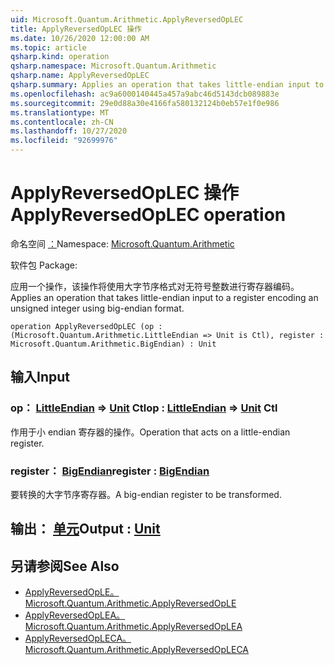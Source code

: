 ```yaml
---
uid: Microsoft.Quantum.Arithmetic.ApplyReversedOpLEC
title: ApplyReversedOpLEC 操作
ms.date: 10/26/2020 12:00:00 AM
ms.topic: article
qsharp.kind: operation
qsharp.namespace: Microsoft.Quantum.Arithmetic
qsharp.name: ApplyReversedOpLEC
qsharp.summary: Applies an operation that takes little-endian input to a register encoding an unsigned integer using big-endian format.
ms.openlocfilehash: ac9a6000140445a457a9abc46d5143dcb089883e
ms.sourcegitcommit: 29e0d88a30e4166fa580132124b0eb57e1f0e986
ms.translationtype: MT
ms.contentlocale: zh-CN
ms.lasthandoff: 10/27/2020
ms.locfileid: "92699976"
---
```

# <a name="applyreversedoplec-operation"></a><span data-ttu-id="641a5-102">ApplyReversedOpLEC 操作</span><span class="sxs-lookup"><span data-stu-id="641a5-102">ApplyReversedOpLEC operation</span></span>

<span data-ttu-id="641a5-103">命名空间 [：](xref:Microsoft.Quantum.Arithmetic)</span><span class="sxs-lookup"><span data-stu-id="641a5-103">Namespace: [Microsoft.Quantum.Arithmetic](xref:Microsoft.Quantum.Arithmetic)</span></span>

<span data-ttu-id="641a5-104">软件包 [](https://nuget.org/packages/)</span><span class="sxs-lookup"><span data-stu-id="641a5-104">Package: [](https://nuget.org/packages/)</span></span>


<span data-ttu-id="641a5-105">应用一个操作，该操作将使用大字节序格式对无符号整数进行寄存器编码。</span><span class="sxs-lookup"><span data-stu-id="641a5-105">Applies an operation that takes little-endian input to a register encoding an unsigned integer using big-endian format.</span></span>

```qsharp
operation ApplyReversedOpLEC (op : (Microsoft.Quantum.Arithmetic.LittleEndian => Unit is Ctl), register : Microsoft.Quantum.Arithmetic.BigEndian) : Unit
```


## <a name="input"></a><span data-ttu-id="641a5-106">输入</span><span class="sxs-lookup"><span data-stu-id="641a5-106">Input</span></span>

### <a name="op--littleendian--unit-ctl"></a><span data-ttu-id="641a5-107">op： [LittleEndian](xref:Microsoft.Quantum.Arithmetic.LittleEndian) => [Unit](xref:microsoft.quantum.lang-ref.unit) Ctl</span><span class="sxs-lookup"><span data-stu-id="641a5-107">op : [LittleEndian](xref:Microsoft.Quantum.Arithmetic.LittleEndian) => [Unit](xref:microsoft.quantum.lang-ref.unit) Ctl</span></span>

<span data-ttu-id="641a5-108">作用于小 endian 寄存器的操作。</span><span class="sxs-lookup"><span data-stu-id="641a5-108">Operation that acts on a little-endian register.</span></span>


### <a name="register--bigendian"></a><span data-ttu-id="641a5-109">register： [BigEndian](xref:Microsoft.Quantum.Arithmetic.BigEndian)</span><span class="sxs-lookup"><span data-stu-id="641a5-109">register : [BigEndian](xref:Microsoft.Quantum.Arithmetic.BigEndian)</span></span>

<span data-ttu-id="641a5-110">要转换的大字节序寄存器。</span><span class="sxs-lookup"><span data-stu-id="641a5-110">A big-endian register to be transformed.</span></span>



## <a name="output--unit"></a><span data-ttu-id="641a5-111">输出： [单元](xref:microsoft.quantum.lang-ref.unit)</span><span class="sxs-lookup"><span data-stu-id="641a5-111">Output : [Unit](xref:microsoft.quantum.lang-ref.unit)</span></span>



## <a name="see-also"></a><span data-ttu-id="641a5-112">另请参阅</span><span class="sxs-lookup"><span data-stu-id="641a5-112">See Also</span></span>

- [<span data-ttu-id="641a5-113">ApplyReversedOpLE。</span><span class="sxs-lookup"><span data-stu-id="641a5-113">Microsoft.Quantum.Arithmetic.ApplyReversedOpLE</span></span>](xref:Microsoft.Quantum.Arithmetic.ApplyReversedOpLE)
- [<span data-ttu-id="641a5-114">ApplyReversedOpLEA。</span><span class="sxs-lookup"><span data-stu-id="641a5-114">Microsoft.Quantum.Arithmetic.ApplyReversedOpLEA</span></span>](xref:Microsoft.Quantum.Arithmetic.ApplyReversedOpLEA)
- [<span data-ttu-id="641a5-115">ApplyReversedOpLECA。</span><span class="sxs-lookup"><span data-stu-id="641a5-115">Microsoft.Quantum.Arithmetic.ApplyReversedOpLECA</span></span>](xref:Microsoft.Quantum.Arithmetic.ApplyReversedOpLECA)